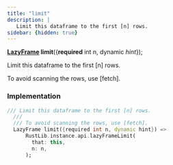 ```yaml
---
title: "limit"
description: |
   Limit this dataframe to the first [n] rows.
sidebar: {hidden: true}
---
```

<span class="dart-code"><strong>[LazyFrame] limit</strong>({<span class="nobr"><strong>required</strong> int n</span>, <span class="nobr">dynamic <i>hint</i></span>});</span>

 Limit this dataframe to the first [n] rows.

 To avoid scanning the rows, use [fetch].
### Implementation
```dart
/// Limit this dataframe to the first [n] rows.
  ///
  /// To avoid scanning the rows, use [fetch].
  LazyFrame limit({required int n, dynamic hint}) =>
      RustLib.instance.api.lazyFrameLimit(
        that: this,
        n: n,
      );
```

[LazyFrame]: /reference/classes/lazyframe
[dynamic]: #